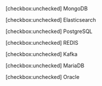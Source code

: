 [checkbox:unchecked] MongoDB

[checkbox:unchecked] Elasticsearch

[checkbox:unchecked] PostgreSQL

[checkbox:unchecked] REDIS

[checkbox:unchecked] Kafka

[checkbox:unchecked] MariaDB

[checkbox:unchecked] Oracle
 
